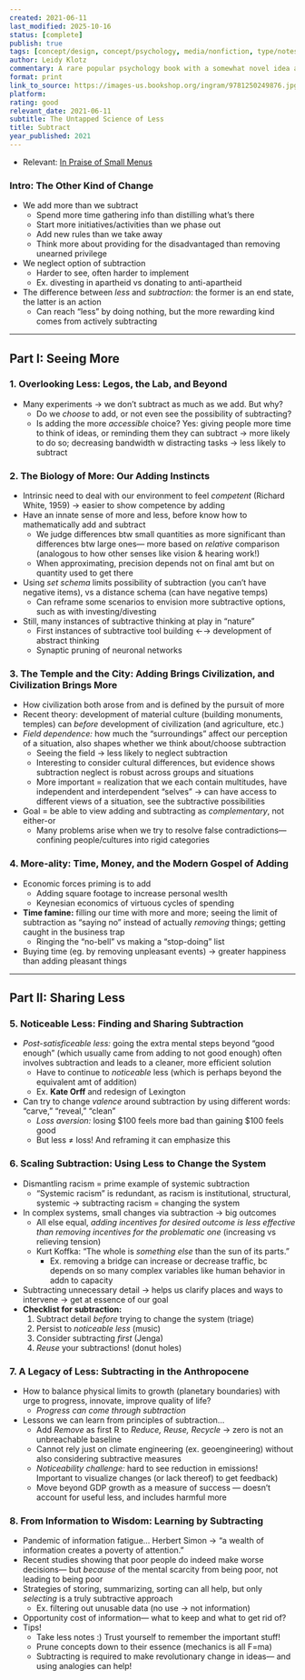 ```yaml
---
created: 2021-06-11
last_modified: 2025-10-16
status: [complete]
publish: true
tags: [concept/design, concept/psychology, media/nonfiction, type/notes]
author: Leidy Klotz
commentary: A rare popular psychology book with a somewhat novel idea at its heart! Klotz takes walks us through our bias against the act of “subtracting,” rigorously building her case from the ground up. His storytelling approach to presenting his research process and results make the book memorable, personable, and engaging without sacrificing the transfer of information. I tried to practice my own subtractive thinking by limiting how often I interrupted my reading to take notes— somewhat unsuccessfully at first, (as I pause to record this thought), but definitely became more aware of the disruption. The science became somewhat less novel in the second half, but easy enough to skim and retain the important points! Prime example of less is more.
format: print
link_to_source: https://images-us.bookshop.org/ingram/9781250249876.jpg?v=16a5a41b079a8f8139ffae6e7fcdd2b4
platform:
rating: good
relevant_date: 2021-06-11
subtitle: The Untapped Science of Less
title: Subtract
year_published: 2021
---
```

- Relevant: [In Praise of Small Menus](https://www.grubstreet.com/2021/06/in-praise-of-small-menus.html)

### Intro: The Other Kind of Change

- We add more than we subtract
    - Spend more time gathering info than distilling what’s there
    - Start more initiatives/activities than we phase out
    - Add new rules than we take away
    - Think more about providing for the disadvantaged than removing unearned privilege
- We neglect option of subtraction
    - Harder to see, often harder to implement
    - Ex. divesting in apartheid vs donating to anti-apartheid
- The difference between *less* and *subtraction*: the former is an end state, the latter is an action
    - Can reach “less” by doing nothing, but the more rewarding kind comes from actively subtracting

---

## Part I: Seeing More

### 1. Overlooking Less: Legos, the Lab, and Beyond

- Many experiments → we don’t subtract as much as we add. But why?
    - Do we *choose* to add, or not even see the possibility of subtracting?
    - Is adding the more *accessible* choice? Yes: giving people more time to think of ideas, or reminding them they can subtract → more likely to do so; decreasing bandwidth w distracting tasks → less likely to subtract

### 2. The Biology of More: Our Adding Instincts

- Intrinsic need to deal with our environment to feel *competent* (Richard White, 1959) → easier to show competence by adding
- Have an innate sense of more and less, before know how to mathematically add and subtract
    - We judge differences btw small quantities as more significant than differences btw large ones— more based on *relative* comparison (analogous to how other senses like vision & hearing work!)
    - When approximating, precision depends not on final amt but on quantity used to get there
- Using *set schema* limits possibility of subtraction (you can’t have negative items), vs a distance schema (can have negative temps)
    - Can reframe some scenarios to envision more subtractive options, such as with investing/divesting
- Still, many instances of subtractive thinking at play in “nature”
    - First instances of subtractive tool building ←→ development of abstract thinking
    - Synaptic pruning of neuronal networks

### 3. The Temple and the City: Adding Brings Civilization, and Civilization Brings More

- How civilization both arose from and is defined by the pursuit of more
- Recent theory: development of material culture (building monuments, temples) can *before* development of civilization (and agriculture, etc.)
- *Field dependence:* how much the “surroundings” affect our perception of a situation, also shapes whether we think about/choose subtraction
    - Seeing the field → less likely to neglect subtraction
    - Interesting to consider cultural differences, but evidence shows subtraction neglect is robust across groups and situations
    - More important = realization that we each contain multitudes, have independent and interdependent “selves” → can have access to different views of a situation, see the subtractive possibilities
- Goal = be able to view adding and subtracting as *complementary*, not either-or
    - Many problems arise when we try to resolve false contradictions— confining people/cultures into rigid categories

### 4. More-ality: Time, Money, and the Modern Gospel of Adding

- Economic forces priming is to add
    - Adding square footage to increase personal weslth
    - Keynesian economics of virtuous cycles of spending
- **Time famine:** filling our time with more and more; seeing the limit of subtraction as “saying no” instead of actually *removing* things; getting caught in the business trap
    - Ringing the “no-bell” vs making a “stop-doing” list
- Buying time (eg. by removing unpleasant events) → greater happiness than adding pleasant things

---

## Part II: Sharing Less

### 5. Noticeable Less: Finding and Sharing Subtraction

- *Post-satisficeable less:* going the extra mental steps beyond “good enough” (which usually came from adding to not good enough) often involves subtraction and leads to a cleaner, more efficient solution
    - Have to continue to *noticeable* less (which is perhaps beyond the equivalent amt of addition)
    - Ex. **Kate Orff** and redesign of Lexington
- Can try to change *valence* around subtraction by using different words: “carve,” “reveal,” “clean”
    - *Loss aversion:* losing $100 feels more bad than gaining $100 feels good
    - But less ≠ loss! And reframing it can emphasize this

### 6. Scaling Subtraction: Using Less to Change the System

- Dismantling racism = prime example of systemic subtraction
    - “Systemic racism” is redundant, as racism is institutional, structural, systemic → subtracting racism = changing the system
- In complex systems, small changes via subtraction → big outcomes
    - All else equal, *adding incentives for desired outcome  is less effective than removing incentives for the problematic one* (increasing vs relieving tension)
    - Kurt Koffka: “The whole is *something else* than the sun of its parts.”
        - Ex. removing a bridge can increase or decrease traffic, bc depends on so many complex variables like human behavior in addn to capacity
- Subtracting unnecessary detail → helps us clarify places and ways to intervene → get at essence of our goal
- **Checklist for subtraction:**
    1. Subtract detail *before* trying to change the system (triage)
    2. Persist to *noticeable less* (music)
    3. Consider subtracting *first* (Jenga)
    4. *Reuse* your subtractions! (donut holes)

### 7. A Legacy of Less: Subtracting in the Anthropocene

- How to balance physical limits to growth (planetary boundaries) with urge to progress, innovate, improve quality of life?
    - *Progress can come through subtraction*
- Lessons we can learn from principles of subtraction…
    - Add *Remove* as first R to *Reduce, Reuse, Recycle* → zero is not an unbreachable baseline
    - Cannot rely just on climate engineering (ex. geoengineering) without also considering subtractive measures
    - *Noticeability challenge:* hard to see reduction in emissions! Important to visualize changes (or lack thereof) to get feedback)
    - Move beyond GDP growth as a measure of success — doesn’t account for useful less, and includes harmful more

### 8. From Information to Wisdom: Learning by Subtracting

- Pandemic of information fatigue… Herbert Simon → “a wealth of information creates a poverty of attention.”
- Recent studies showing that poor people do indeed make worse decisions— but *because* of the mental scarcity from being poor, not leading to being poor
- Strategies of storing, summarizing, sorting can all help, but only *selecting* is a truly subtractive approach
    - Ex. filtering out unusable data (no use → not information)
- Opportunity cost of information— what to keep and what to get rid of?
- Tips!
    - Take less notes :) Trust yourself to remember the important stuff!
    - Prune concepts down to their essence (mechanics is all F=ma)
    - Subtracting is required to make revolutionary change in ideas— and using analogies can help!
